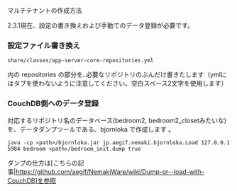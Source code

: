 マルチテナントの作成方法

2.3.1現在、設定の書き換えおよび手動でのデータ登録が必要です。

### 設定ファイル書き換え

`share/classes/app-server-core-repositories.yml `

内の repositories の部分を､必要なリポジトリのぶんだけ書きたします（ymlにはタブを使わないように注意してください。空白スペース2文字を使用します）

### CouchDB側へのデータ登録
対応するリポジトリ名のデータベース(bedroom2, bedroom2_closetみたいな)を、データダンプツールである、bjornloka で作成します
。

`java -cp <path>/bjornloka.jar jp.aegif.nemaki.bjornloka.Load 127.0.0.1 5984 bedroom <path>/bedroom_init.dump true`

ダンプの仕方は[こちらの記事|https://github.com/aegif/NemakiWare/wiki/Dump-or--load-with-CouchDB]を参照
